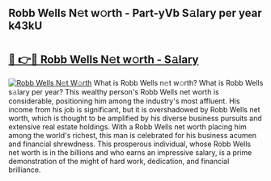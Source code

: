 ## Robb Wells N𝚎t w𝚘rth - Part-yVb S𝚊lary per year k43kU

# <h2><a href="http://gc4sldc.nevu.top/?p=Robb+Wells">🔗 👉🔴 Robb Wells N𝚎t w𝚘rth - S𝚊lary</a></h2>

[![Robb Wells N𝚎t W𝚘rth](https://i.imgur.com/Oavwk0R.jpeg)](http://gc4sldc.nevu.top/?p=Robb+Wells)
What is Robb Wells n𝚎t w𝚘rth? What is Robb Wells s𝚊lary per year?
This wealthy person's Robb Wells net worth is considerable, positioning him among the industry's most affluent. His income from his job is significant, but it is overshadowed by Robb Wells net worth, which is thought to be amplified by his diverse business pursuits and extensive real estate holdings. With a Robb Wells net worth placing him among the world's richest, this man is celebrated for his business acumen and financial shrewdness. This prosperous individual, whose Robb Wells net worth is in the billions and who earns an impressive salary, is a prime demonstration of the might of hard work, dedication, and financial brilliance.

